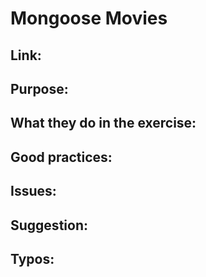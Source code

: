 # Mongoose Movies

## Link:

## Purpose:

## What they do in the exercise:

## Good practices:

## Issues:

## Suggestion:

## Typos: